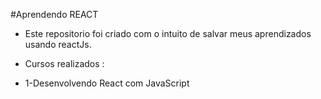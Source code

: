 #Aprendendo REACT

- Este repositorio foi criado com o intuito de salvar meus aprendizados usando reactJs.


- Cursos realizados :
- 1-Desenvolvendo React com JavaScript
